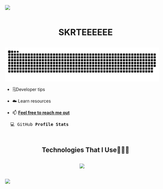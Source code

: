 <img src="https://user-images.githubusercontent.com/73097560/115834477-dbab4500-a447-11eb-908a-139a6edaec5c.gif">

<div id="user-content-toc">
  <ul align="center">
    <h1 style="display: inline-block">SKRTEEEEEE</h1>
  </ul>
</div>

<div align="center">
  <img  src="https://github.com/SKRTEEEEEE/SKRTEEEEEE/blob/main/resources/img/grid-snake.svg"
       alt="snake" />
</div>

<!--Intro start-->

- 🗒️Developer tips

- ☁️ Learn resources

<!-- - 💬 Ask me about **solidity, react, nextjs, nodejs, mongoDB..** -->

- 📫 **[Feel free to reach me out](mailto:adanreh.m@gmail.com)**

<details>
<summary style="list-style-type: none;"><pre>  💻 GitHub <b>Profile Stats</b></pre></summary>

<a href="https://github.com/ashutosh00710/github-readme-activity-graph">
  <img alt="SKRTEEEEEE's Activity Graph" src="https://github-readme-activity-graph.vercel.app/graph?username=SKRTEEEEEE&theme=github-compact&hide_border=true">
</a>

<p align="center">
  
| <img align="center" src="https://github-readme-stats.vercel.app/api/top-langs/?username=SKRTEEEEEE&theme=radical&hide_border=false&no-bg=true&no-frame=true&langs_count=10"/> | <img align="center" src="https://github-readme-stats.vercel.app/api?username=SKRTEEEEEE&theme=radical&show_icons=true&count_private=true" /> | <a href="https://skillicons.dev"> <img align="center" width="80%" src="https://github-profile-trophy.vercel.app/?username=SKRTEEEEEE&theme=radical&row=3&column=2&margin-h=10&margin-w=5&no-bg=true" alt="TROPHY" /> </a> |
|---|---|---|
</p> 
</details>

<!--tech stack icons-->
<div id="user-content-toc">
  <ul align="center">
    <h2 style="display: inline-block">Technologies That I Use👨🏻‍💻</h2>
  </ul>
</div>

<p align="center">
 <a href="https://skillicons.dev">
    <img src="https://skillicons.dev/icons?i=solidity,git,ipfs,express,github,html,css,styledcomponents,tailwind,js,ts,md,prisma,mongodb,nextjs,nodejs,react,redux,threejs,ableton,bash,java,vscode,firebase,py,tensorflow,discord,docker&perline=14" />
 </a>
</p>
</br>

<!--Stats--!>

<img src="https://user-images.githubusercontent.com/73097560/115834477-dbab4500-a447-11eb-908a-139a6edaec5c.gif">